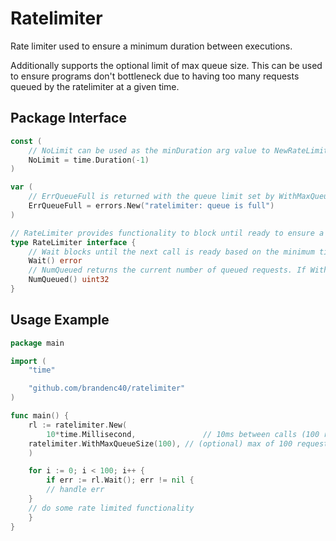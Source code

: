 # Ratelimiter

Rate limiter used to ensure a minimum duration between executions. 

Additionally supports the optional limit of max queue size. This can be used to ensure 
programs don't bottleneck due to having too many requests queued by the ratelimiter at a given time.


## Package Interface

```go 
const (
    // NoLimit can be used as the minDuration arg value to NewRateLimiter if no limiting is required.
    NoLimit = time.Duration(-1)
)

var (
    // ErrQueueFull is returned with the queue limit set by WithMaxQueueSize is exceeded.
    ErrQueueFull = errors.New("ratelimiter: queue is full")
)

// RateLimiter provides functionality to block until ready to ensure a rate limit is not exceeded
type RateLimiter interface {
    // Wait blocks until the next call is ready based on the minimum time between calls.
    Wait() error
    // NumQueued returns the current number of queued requests. If WithMaxQueueSize is not set, the result will always be 0.
    NumQueued() uint32
}
```

## Usage Example

```go
package main

import (
    "time"

    "github.com/brandenc40/ratelimiter"
)

func main() {
    rl := ratelimiter.New(
        10*time.Millisecond,               // 10ms between calls (100 rps)
	ratelimiter.WithMaxQueueSize(100), // (optional) max of 100 requests queued up before failure
    )

    for i := 0; i < 100; i++ {
        if err := rl.Wait(); err != nil {
	    // handle err
	}
	// do some rate limited functionality
    }
}
```
